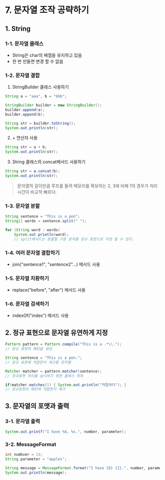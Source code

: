# 7. 문자열 조작 공략하기

## 1. String

### 1-1. 문자열 클래스

- String은 char의 배열을 유지하고 있음
- 한 번 만들면 변경 할 수 없음

### 1-2. 문자열 결합

1. StringBuilder 클래스 사용하기
```java
String a = "aaa", b = "bbb";

StringBuilder builder = new StringBuilder();
builder.append(a);
builder.append(b);

String str = builder.toString();
System.out.println(str);
```
2. \+ 연산자 사용
```java
String str = a + b;
System.out.println(str);
```
3. String 클래스의 concat메서드 사용하기
```java
String str = a.concat(b);
System.out.println(str);
```
> 문자열의 길이만큼 루프를 돌려 메모리를 확보하는 2, 3에 비해 1의 경우가 처리 시간이 비교적 빠르다. 

### 1-3. 문자열 분할

```java
String sentence = "This is a pen";
String[] words = sentence.split(" ");

for (String word : words)
    System.out.println(word); 
    // split메서드는 분할할 구분 문자를 정규 표현으로 지정 할 수 있다.
```

### 1-4. 여러 문자열 결합하기

+ join("sentence1", "sentence2"...) 메서드 사용

### 1-5. 문자열 치환하기

+ replace("before", "after") 메서드 사용

### 1-6. 문자열 검색하기

+ indexOf("index") 메서드 사용

## 2. 정규 표현으로 문자열 유연하게 지정

```java
Pattern pattern = Pattern.compile("This is a .*\\.");
// 정규 표현의 패턴을 생성

String sentence = "This is a pen.";
// 정규 표현에 적합한지 체크할 문자열

Matcher matcher = pattern.matcher(sentence);
// 정규표현 처리를 실시하기 위한 클래스 취득

if(matcher.matches()) { System.out.println("적합하다"); }
// 정규표현의 패턴에 적합한지 체크
```

## 3. 문자열의 포맷과 출력

### 3-1. 문자열 출력
```java
System.out.printf("I have %d, %s.", number, parameter);
```
### 3-2. MessageFormat
```java
int numbver = 13;
String parameter = "apples";

String message = MessageFormat.format("I have {0} {1}.", number, parameter);
System.out.println(message);
```